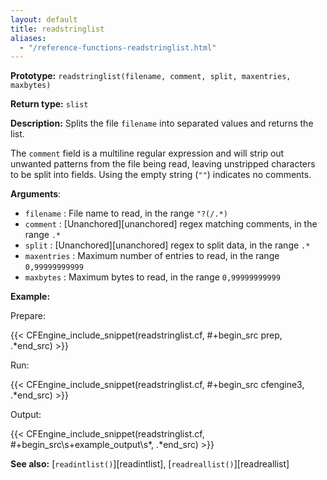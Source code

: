 ```yaml
---
layout: default
title: readstringlist
aliases:
  - "/reference-functions-readstringlist.html"
---
```


**Prototype:** `readstringlist(filename, comment, split, maxentries, maxbytes)`

**Return type:** `slist`

**Description:** Splits the file `filename` into separated
values and returns the list.

The `comment` field is a multiline regular expression and will strip out
unwanted patterns from the file being read, leaving unstripped characters to be
split into fields. Using the empty string (`""`) indicates no comments.

**Arguments**:

- `filename` : File name to read, in the range `"?(/.*)`
- `comment` : [Unanchored][unanchored] regex matching comments, in the range `.*`
- `split` : [Unanchored][unanchored] regex to split data, in the range `.*`
- `maxentries` : Maximum number of entries to read, in the range
  `0,99999999999`
- `maxbytes` : Maximum bytes to read, in the range `0,99999999999`

**Example:**

Prepare:

{{< CFEngine_include_snippet(readstringlist.cf, #\+begin_src prep, .*end_src) >}}

Run:

{{< CFEngine_include_snippet(readstringlist.cf, #\+begin_src cfengine3, .*end_src) >}}

Output:

{{< CFEngine_include_snippet(readstringlist.cf, #\+begin_src\s+example_output\s*, .*end_src) >}}

**See also:** [`readintlist()`][readintlist], [`readreallist()`][readreallist]
